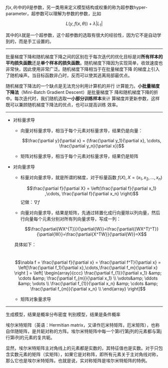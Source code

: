$f(x,\theta)$中的$\theta$是参数，另一类用来定义模型结构或权重的称为超参数hyper-parameter，超参数可以理解为参数的参数，比如

$$L(y, f(x,\theta))+\lambda|L_1|$$

其中的$\lambda$就是一个超参数，这个超参数的选取有很大的经验性，因为它不是自动学到的，而是手工设置的。

------

批量梯度下降和随机梯度下降之间的区别在于每次迭代的优化目标是对**所有样本的平均损失函数**还是**单个样本的损失函数**。随机梯度下降因为实现简单，收敛速度也非常快，因此使用非常广泛。随机梯度下降相当于在批量梯度下降 的梯度上引入了随机噪声。当目标函数非凸时，反而可以使其逃离局部最优点。

随机梯度下降法的一个缺点是无法充分利用计算机的并行 计算能力。**小批量梯度下降法**（Mini-Batch Gradient Descent）是批量梯度下 降和随机梯度下降的折中。每次迭代时，我们随机选取**一小部分训练样本**来计 算梯度并更新参数，这样既可以兼顾随机梯度下降法的优点，也可以提高训练 效率。

------



- 对标量求导

  - 向量对标量求导，相当于每个元素对标量求导，结果仍是向量：

    $$\frac{\partial y}{\partial x} = (\frac{\partial y_1}{\partial x}, \cdots, \frac{\partial y_n}{\partial x})$$

  - 矩阵对标量求导，相当于每个元素对标量求导，结果仍是矩阵

- 对向量求导

  - 标量对向量求导，就是所谓的梯度，对于标量函数 $f(X),X=(x_1, x_2,\dots,x_n)$ 

    $$\frac{\partial f}{\partial X} = \left(\frac{\partial f}{\partial x_1} ,\cdots, \frac{\partial f}{\partial x_n} \right)$$记做：$\nabla f$ 

  - 向量对向量求导，结果是矩阵，先通过转置化成行向量除以列向量，然后行向量每个元素分别对所有列向量求导，写成一列：

    $$\frac{\partial{WX^{T}}}{\partial{W}}=\frac{\partial{(WX^T)^T}}{\partial{W}}=\frac{\partial{X^TW}}{\partial{W}}=X$$



  ​	具体如下：

  ​	$$\nabla f = \frac{\partial f}{\partial x} = \frac{\partial f^T}{\partial x} = \left[\frac{\partial f_1}{\partial x},\cdots,\frac{\partial f_m}{\partial x} \right ] = \left[ \begin{array}{ccc} \frac{\partial f_{1}}{\partial x_1} &amp; \cdots &amp; \frac{\partial f_{m}}{\partial x_1} \\ \vdots&amp; \ddots &amp; \vdots \\ \frac{\partial f_{1}}{\partial x_n} &amp; \cdots &amp; \frac{\partial f_{m}}{\partial x_n} \\ \end{array} \right]$$

  - 矩阵对象量求导



------

生成模型，结果是概率分布密度
判别模型，结果是条件概率



埃尔米特矩阵（英语：Hermitian matrix，又译作厄米特矩阵，厄米矩阵），也称自伴随矩阵，是共轭对称的方阵。埃尔米特矩阵中每一个第i行第j列的元素都与第j行第i列的元素的复共轭。

显然，埃尔米特矩阵主对角线上的元素都是实数的，其特征值也是实数。对于只包含实数元素的矩阵（实矩阵），如果它是对称阵，即所有元素关于主对角线对称，那么它也是埃尔米特矩阵。也就是说，实对称矩阵是埃尔米特矩阵的特例。